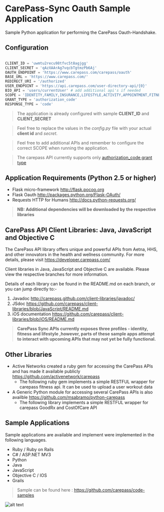 CarePass-Sync Oauth Sample Application
=============

Sample Python application for performing the CarePass Oauth-Handshake.



Configuration
--------------------------

```python

CLIENT_ID = 'uwmtu2recu98tfvc5t8agjgg'
CLIENT_SECRET = 'qAzXAArAg7vqcbTgtmzPb6Aj'
OAUTH_ENDPOINT = 'https://www.carepass.com/carepass/oauth'
BASE_URL = 'https://www.carepass.com/'
REDIRECT_URI = '/authorized'
USER_ENDPOINT = 'https://api.carepass.com/user-directory-api/{0}'
BIO_API = 'users/currentUser' # add additional api's if needed
SCOPE = 'IDENTITY,FAMILY,INSURANCE,LIFESTYLE,ACTIVITY,APPOINTMENT,FITNESS'
GRANT_TYPE = 'authorization_code'
RESPONSE_TYPE = 'code'

```
> The application is already configured with sample **CLIENT_ID** and **CLIENT_SECRET**

> Feel free to replace the values in the *config.py* file with your actual **client id** and *secret*.

> Feel free to add additional APIs and remember to configure the correct SCOPE when running the application.

> The carepass API currently supports only [authorization_code grant type](http://tools.ietf.org/html/draft-ietf-oauth-v2-31#page-23)

Application Requirements (Python 2.5 or higher)
-----------------------------------------------

+ Flask micro-framework http://flask.pocoo.org
+ Flask Oauth http://packages.python.org/Flask-OAuth/
+ Requests HTTP for Humans http://docs.python-requests.org/


> **NB: Additional dependencies will be downloaded by the respective libraries**


CarePass API Client Libraries: Java, JavaScript and Objective C
---------------------------------------------------------------
The CarePass API library offers unique and powerful APIs from Aetna, HHS, and other innovators in the health and wellness community. For more details, please visit <https://developer.carepass.com/>

Client libraries in Java, JavaScript and Objective C are available. Please view the respective branches for more information.

Details of each  library can be found in the README.md on each branch, or you can jump directly to:-

1. Javadoc <http://carepass.github.com/client-libraries/javadoc/>
2. JSdoc <https://github.com/carepass/client-libraries/blob/JavaScript/README.md>
3. iOS documentation <https://github.com/carepass/client-libraries/blob/iOS/README.md>

> **CarePass Sync APIs currently exposes three profiles - identity, fitness and lifestyle ,however, parts of these sample apps attempt to interact with upcoming APIs that may not yet be fully functional.**


Other Libraries 
---------------------------------------------------------------
+ Active Networks created a ruby gem for accessing the CarePass APIs and has made it available publicly https://github.com/activenetwork/carepass
	+ The following ruby gem implements a simple RESTFUL wrapper for carepass fitness api. It can be used to upload a user workout data
+ A Generic Python module for accessing several CarePass APIs is also availble https://github.com/msabramo/python-carepass
	+ The following library implements a simple RESTFUL wrapper for carepass GoodRx and CostOfCare API
	
Sample Applications
---------------------------------------------------------------- 
Sample applications are available and implement were implemented in the following languages.
+ Ruby / Ruby on Rails
+ C# / ASP.NET MV3
+ Python
+ Java
+ JavaScript
+ Objective C / IOS
+ Grails
	
> Sample can be found here : https://github.com/carepass/code-samples


![alt text](https://www.carepass.com/carepass/resources/images/registered_cp_logo.png "CarePass Logo")
